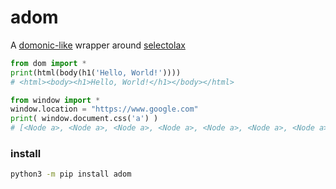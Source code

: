 # adom

A [domonic-like](https://github.com/byteface/domonic) wrapper around [selectolax](https://github.com/rushter/selectolax)

```python
from dom import *
print(html(body(h1('Hello, World!'))))
# <html><body><h1>Hello, World!</h1></body></html>
```

```python
from window import *
window.location = "https://www.google.com"
print( window.document.css('a') )
# [<Node a>, <Node a>, <Node a>, <Node a>, <Node a>, <Node a>, <Node a>, <Node a>, <Node a>, <Node a>, <Node a>, <Node a>, <Node a>, <Node a>, <Node a>, <Node a>, <Node a>, <Node a>]
```

### install

```bash
python3 -m pip install adom
```
